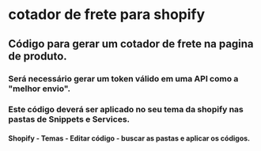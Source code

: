 # cotador de frete para shopify

## Código para gerar um cotador de frete na pagina de produto.


### Será necessário gerar um token válido em uma API como a "melhor envio".
### Este código deverá ser aplicado no seu tema da shopify nas pastas de Snippets e Services.

#### Shopify - Temas - Editar código - buscar as pastas e aplicar os códigos.
